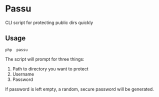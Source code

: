 Passu
=====

CLI script for protecting public dirs quickly

Usage
-----
```
php  passu
```

The script will prompt for three things:

1. Path to directory you want to protect
2. Username
3. Password

If password is left empty, a random, secure password will be generated.